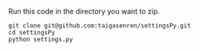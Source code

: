 Run this code in the directory you want to zip.

```
git clone git@github.com:taigasenren/settingsPy.git
cd settingsPy
python settings.py
```